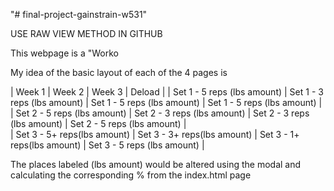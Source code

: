 "# final-project-gainstrain-w531"

USE RAW VIEW METHOD IN GITHUB

This webpage is a "Worko

My idea of the basic layout of each of the 4 pages is


|           Week 1             |           Week 2             |           Week 3             |           Deload             |
| Set 1 - 5 reps (lbs amount)  | Set 1 - 3 reps (lbs amount)  | Set 1 - 5 reps (lbs amount)  | Set 1 - 5 reps (lbs amount)  |
| Set 2 - 5 reps (lbs amount)  | Set 2 - 3 reps (lbs amount)  | Set 2 - 3 reps (lbs amount)  | Set 2 - 5 reps (lbs amount)  |     
| Set 3 - 5+ reps(lbs amount)  | Set 3 - 3+ reps(lbs amount)  | Set 3 - 1+ reps(lbs amount)  | Set 3 - 5 reps (lbs amount)  |

The  places labeled (lbs amount) would be altered using the modal and calculating the corresponding % from the index.html page
